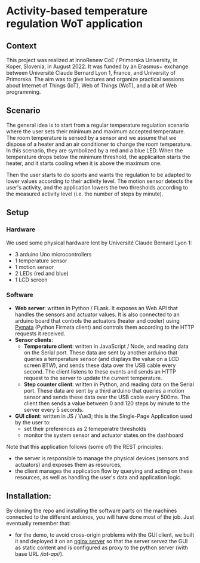 # Activity-based temperature regulation WoT application

## Context

This project was realized at InnoRenew CoE / Primorska University, in Koper, Slovenia, in August 2022.
It was funded by an Erasmus+ exchange between Université Claude Bernard Lyon 1, France, and University of Primorska.
The aim was to give lectures and organize practical sessions about Internet of Things (IoT), Web of Things (WoT), and a bit of Web programming.

## Scenario

The general idea is to start from a regular temperature regulation scenario where the user sets their minimum and maximum accepted temperature.
The room temperature is sensed by a sensor and we assume that we dispose of a heater and an air conditioner to change the room temperature. In this scenario, they are symbolized by a red and a blue LED.
When the temperature drops below the minimum threshold, the applicaiton starts the heater, and it starts cooling when it is above the maximum one.

Then the user starts to do sports and wants the regulation to be adapted to lower values according to their activity level.
The motion sensor detects the user's activity, and the application lowers the two thresholds according to the measured activity level (i.e. the number of steps by minute).

## Setup

### Hardware

We used some physical hardware lent by Université Claude Bernard Lyon 1:

- 3 arduino Uno microcontrollers
- 1 temperature sensor
- 1 motion sensor
- 2 LEDs (red and blue)
- 1 LCD screen

### Software

- **Web server**: written in Python / FLask. It exposes an Web API that handles the sensors and actuator values. It is also connected to an arduino board that controls the actuators (heater and cooler) using [Pymata](https://pypi.org/project/PyMata/) (Python Firmata client) and controls them according to the HTTP requests it received.
- **Sensor clients**:
  - **Temperature client**: written in JavaScript / Node, and reading data on the Serial port. These data are sent by another arduino that queries a temperature sensor (and displays the value on a LCD screen BTW), and sends these data over the USB cable every second. The client listens to these events and sends an HTTP request to the server to update the current temperature.
  - **Step counter client**: written in Python, and reading data on the Serial port. These data are sent by a third arduino that queries a motion sensor and sends these data over the USB cable every 500ms. The client then sends a value between 0 and 120 steps by minute to the server every 5 seconds.
- **GUI client**: written in JS / Vue3; this is the Single-Page Application used by the user to:
  - set their preferences as 2 temeperatre thresholds
  - monitor the system sensor and actuator states on the dashboard

Note that this application follows (some of) the REST principles:

- the server is responsible to manage the physical devices (sensors and actuators) and exposes them as resources,
- the client manages the application flow by querying and acting on these resources, as well as handling the user's data and application logic.

## Installation:

By cloning the repo and installing the software parts on the machines connected to the different arduinos, you will have done most of the job.
Just eventually remember that:

- for the demo, to avoid cross-origin problems with the GUI client, we built it and deployed it on an [nginx server](https://nginx.org/) so that the server servez the GUI as static content and is configured as proxy to the python server (with base URL */iot-api/*).
